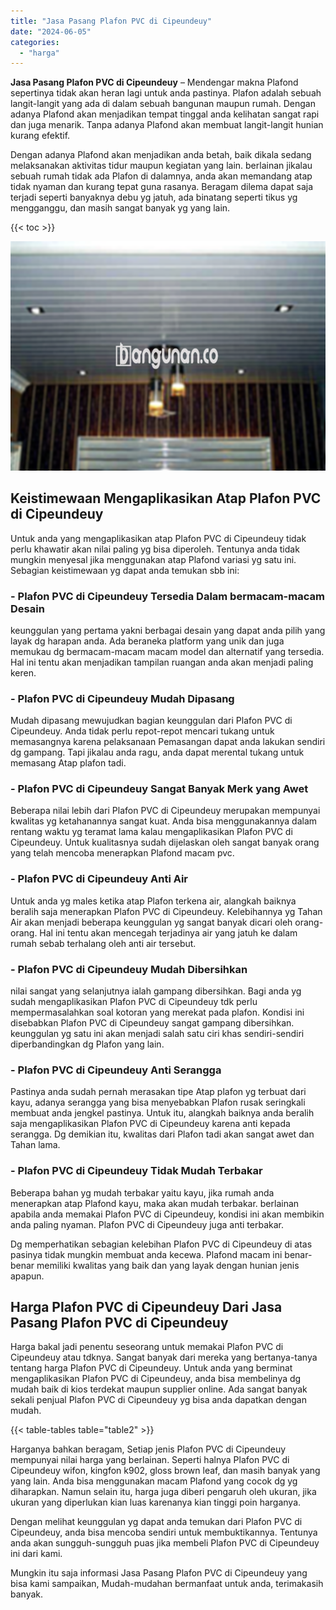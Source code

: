 ```yaml
---
title: "Jasa Pasang Plafon PVC di Cipeundeuy"
date: "2024-06-05"
categories: 
  - "harga"
---
```


**Jasa Pasang Plafon PVC di Cipeundeuy** – Mendengar makna Plafond sepertinya tidak akan heran lagi untuk anda pastinya. Plafon adalah sebuah langit-langit yang ada di dalam sebuah bangunan maupun rumah. Dengan adanya Plafond akan menjadikan tempat tinggal anda kelihatan sangat rapi dan juga menarik. Tanpa adanya Plafond akan membuat langit-langit hunian kurang efektif.

Dengan adanya Plafond akan menjadikan anda betah, baik dikala sedang melaksanakan aktivitas tidur maupun kegiatan yang lain. berlainan jikalau sebuah rumah tidak ada Plafon di dalamnya, anda akan memandang atap tidak nyaman dan kurang tepat guna rasanya. Beragam dilema dapat saja terjadi seperti banyaknya debu yg jatuh, ada binatang seperti tikus yg mengganggu, dan masih sangat banyak yg yang lain.

{{< toc >}}

![Jasa Pasang Plafon PVC di Cipeundeuy](/images/flafond-pvc-murah15.png)

## Keistimewaan Mengaplikasikan Atap Plafon PVC di Cipeundeuy

Untuk anda yang mengaplikasikan atap Plafon PVC di Cipeundeuy tidak perlu khawatir akan nilai paling yg bisa diperoleh. Tentunya anda tidak mungkin menyesal jika menggunakan atap Plafond variasi yg satu ini. Sebagian keistimewaan yg dapat anda temukan sbb ini:

### \- Plafon PVC di Cipeundeuy Tersedia Dalam bermacam-macam Desain

keunggulan yang pertama yakni berbagai desain yang dapat anda pilih yang layak dg harapan anda. Ada beraneka platform yang unik dan juga memukau dg bermacam-macam macam model dan alternatif yang tersedia. Hal ini tentu akan menjadikan tampilan ruangan anda akan menjadi paling keren.

### \- Plafon PVC di Cipeundeuy Mudah Dipasang

Mudah dipasang mewujudkan bagian keunggulan dari Plafon PVC di Cipeundeuy. Anda tidak perlu repot-repot mencari tukang untuk memasangnya karena pelaksanaan Pemasangan dapat anda lakukan sendiri dg gampang. Tapi jikalau anda ragu, anda dapat merental tukang untuk memasang Atap plafon tadi.

### \- Plafon PVC di Cipeundeuy Sangat Banyak Merk yang Awet

Beberapa nilai lebih dari Plafon PVC di Cipeundeuy merupakan mempunyai kwalitas yg ketahanannya sangat kuat. Anda bisa menggunakannya dalam rentang waktu yg teramat lama kalau mengaplikasikan Plafon PVC di Cipeundeuy. Untuk kualitasnya sudah dijelaskan oleh sangat banyak orang yang telah mencoba menerapkan Plafond macam pvc.

### \- Plafon PVC di Cipeundeuy Anti Air

Untuk anda yg males ketika atap Plafon terkena air, alangkah baiknya beralih saja menerapkan Plafon PVC di Cipeundeuy. Kelebihannya yg Tahan Air akan menjadi beberapa keunggulan yg sangat banyak dicari oleh orang-orang. Hal ini tentu akan mencegah terjadinya air yang jatuh ke dalam rumah sebab terhalang oleh anti air tersebut.

### \- Plafon PVC di Cipeundeuy Mudah Dibersihkan

nilai sangat yang selanjutnya ialah gampang dibersihkan. Bagi anda yg sudah mengaplikasikan Plafon PVC di Cipeundeuy tdk perlu mempermasalahkan soal kotoran yang merekat pada plafon. Kondisi ini disebabkan Plafon PVC di Cipeundeuy sangat gampang dibersihkan. keunggulan yg satu ini akan menjadi salah satu ciri khas sendiri-sendiri diperbandingkan dg Plafon yang lain.

### \- Plafon PVC di Cipeundeuy Anti Serangga

Pastinya anda sudah pernah merasakan tipe Atap plafon yg terbuat dari kayu, adanya serangga yang bisa menyebabkan Plafon rusak seringkali membuat anda jengkel pastinya. Untuk itu, alangkah baiknya anda beralih saja mengaplikasikan Plafon PVC di Cipeundeuy karena anti kepada serangga. Dg demikian itu, kwalitas dari Plafon tadi akan sangat awet dan Tahan lama.

### \- Plafon PVC di Cipeundeuy Tidak Mudah Terbakar

Beberapa bahan yg mudah terbakar yaitu kayu, jika rumah anda menerapkan atap Plafond kayu, maka akan mudah terbakar. berlainan apabila anda memakai Plafon PVC di Cipeundeuy, kondisi ini akan membikin anda paling nyaman. Plafon PVC di Cipeundeuy juga anti terbakar.

Dg memperhatikan sebagian kelebihan Plafon PVC di Cipeundeuy di atas pasinya tidak mungkin membuat anda kecewa. Plafond macam ini benar-benar memiliki kwalitas yang baik dan yang layak dengan hunian jenis apapun.

## Harga Plafon PVC di Cipeundeuy Dari Jasa Pasang Plafon PVC di Cipeundeuy

Harga bakal jadi penentu seseorang untuk memakai Plafon PVC di Cipeundeuy atau tdknya. Sangat banyak dari mereka yang bertanya-tanya tentang harga Plafon PVC di Cipeundeuy. Untuk anda yang berminat mengaplikasikan Plafon PVC di Cipeundeuy, anda bisa membelinya dg mudah baik di kios terdekat maupun supplier online. Ada sangat banyak sekali penjual Plafon PVC di Cipeundeuy yg bisa anda dapatkan dengan mudah.

{{< table-tables table="table2" >}}

Harganya bahkan beragam, Setiap jenis Plafon PVC di Cipeundeuy mempunyai nilai harga yang berlainan. Seperti halnya Plafon PVC di Cipeundeuy wifon, kingfon k902, gloss brown leaf, dan masih banyak yang yang lain. Anda bisa menggunakan macam Plafond yang cocok dg yg diharapkan. Namun selain itu, harga juga diberi pengaruh oleh ukuran, jika ukuran yang diperlukan kian luas karenanya kian tinggi poin harganya.

Dengan melihat keunggulan yg dapat anda temukan dari Plafon PVC di Cipeundeuy, anda bisa mencoba sendiri untuk membuktikannya. Tentunya anda akan sungguh-sungguh puas jika membeli Plafon PVC di Cipeundeuy ini dari kami.

Mungkin itu saja informasi Jasa Pasang Plafon PVC di Cipeundeuy yang bisa kami sampaikan, Mudah-mudahan bermanfaat untuk anda, terimakasih banyak.
